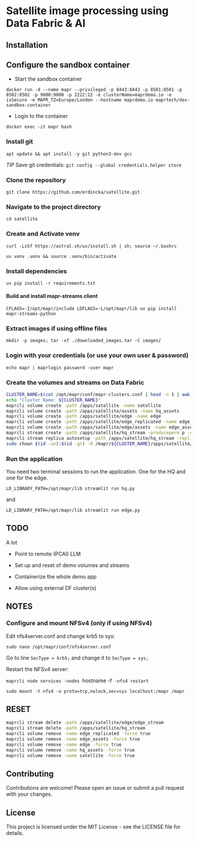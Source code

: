 # Satellite image processing using Data Fabric & AI

## Installation

<!-- ### Serve LLM locally (skip if you plan to use the PCAI model)

#### Install packages -->

<!-- `brew install llama.cpp`


#### Run Server

`./llama-server -hf google/gemma-3-4b-it-qat-q4_0-gguf:Q4_0`

#### Test

`curl -X POST "http://localhost:8080/v1/completions" \
	-H "Content-Type: application/json" \
	--data '{
		"model": "google/gemma-3-4b-it-qat-q4_0-gguf:Q4_0",
		"prompt": "Once upon a time,",
		"max_tokens": 512,
		"temperature": 0.5
	}'
` -->


## Configure the sandbox container

- Start the sandbox container

`docker run -d --name mapr --privileged -p 8443:8443 -p 8501:8501 -p 8502:8502 -p 9000:9000 -p 2222:22 -e clusterName=maprdemo.io -e isSecure -e MAPR_TZ=Europe/London --hostname maprdemo.io maprtech/dev-sandbox-container`

- Login to the container

`docker exec -it mapr bash`

### Install git

`apt update && apt install -y git python3-dev gcc`

*TIP* Save git credentials: `git config --global credentials.helper store`

### Clone the repository

`git clone https://github.com/erdincka/satellite.git`


### Navigate to the project directory

`cd satellite`


### Create and Activate venv

`curl -LsSf https://astral.sh/uv/install.sh | sh; source ~/.bashrc`

`uv venv .venv && source .venv/bin/activate`


### Install dependencies

<!-- `pip install -r requirements.txt` -->
`uv pip install -r requirements.txt`

#### Build and install mapr-streams client

`CFLAGS=-I/opt/mapr/include LDFLAGS=-L/opt/mapr/lib uv pip install mapr-streams-python`

### Extract images if using offline files

`mkdir -p images; tar -xf ./downloaded_images.tar -C images/`


### Login with your credentials (or use your own user & password)

`echo mapr | maprlogin password -user mapr`


<!-- ### Enable and mount NFS

```bash
mkdir -p /mapr
mount -t nfs -o nolock,hard localhost:/mapr /mapr
``` -->


### Create the volumes and streams on Data Fabric


```bash
CLUSTER_NAME=$(cat /opt/mapr/conf/mapr-clusters.conf | head -n 1 | awk '{print $1}')
echo "Cluster Name: ${CLUSTER_NAME}"
maprcli volume create -path /apps/satellite -name satellite
maprcli volume create -path /apps/satellite/assets -name hq_assets
maprcli volume create -path /apps/satellite/edge -name edge
maprcli volume create -path /apps/satellite/edge_replicated -name edge_replicated
maprcli volume create -path /apps/satellite/edge/assets -name edge_assets -type mirror -source edge_replicated@${CLUSTER_NAME}
maprcli stream create -path /apps/satellite/hq_stream -produceperm p -consumeperm p -topicperm p
maprcli stream replica autosetup -path /apps/satellite/hq_stream -replica /apps/satellite/edge/edge_stream -multimaster true
sudo chown $(id -un):$(id -gn) -R /mapr/${CLUSTER_NAME}/apps/satellite/
```


### Run the application

You need two terminal sessions to run the application. One for the HQ and one for the edge.

`LD_LIBRARY_PATH=/opt/mapr/lib streamlit run hq.py`

and

`LD_LIBRARY_PATH=/opt/mapr/lib streamlit run edge.py`


## TODO

A lot

- Point to remote (PCAI) LLM

- Set up and reset of demo volumes and streams

- Containerize the whole demo app

- Allow using external DF cluster(s)


## NOTES

### Configure and mount NFSv4 (only if using NFSv4)

Edit nfs4server.conf and change krb5 to sys:

`sudo nano /opt/mapr/conf/nfs4server.conf`

Go to line `SecType = krb5;` and change it to `SecType = sys;`

Restart the NFSv4 server:

`maprcli node services -nodes `hostname -f` -nfs4 restart`

`sudo mount -t nfs4 -o proto=tcp,nolock,sec=sys localhost:/mapr /mapr`



## RESET

```bash
maprcli stream delete -path /apps/satellite/edge/edge_stream
maprcli stream delete -path /apps/satellite/hq_stream
maprcli volume remove -name edge_replicated -force true
maprcli volume remove -name edge_assets -force true
maprcli volume remove -name edge -force true
maprcli volume remove -name hq_assets -force true
maprcli volume remove -name satellite -force true
```

## Contributing

Contributions are welcome! Please open an issue or submit a pull request with your changes.

## License

This project is licensed under the MIT License - see the LICENSE file for details.
